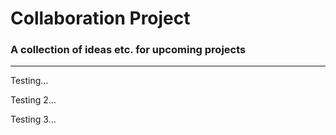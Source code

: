 # Collaboration Project
### A collection of ideas etc. for upcoming projects



---

Testing...





Testing 2...



Testing 3...